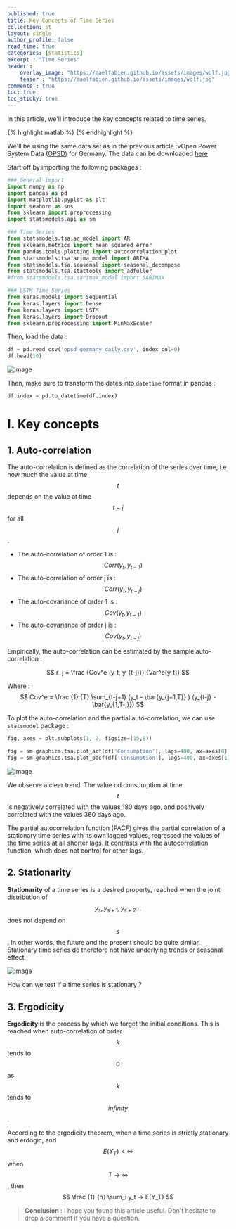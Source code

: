 ```yaml
---
published: true
title: Key Concepts of Time Series
collection: st
layout: single
author_profile: false
read_time: true
categories: [statistics]
excerpt : "Time Series"
header :
    overlay_image: "https://maelfabien.github.io/assets/images/wolf.jpg"
    teaser : "https://maelfabien.github.io/assets/images/wolf.jpg"
comments : true
toc: true
toc_sticky: true
---
```


In this article, we'll introduce the key concepts related to time series.

<script type="text/javascript" async
    src="https://cdn.mathjax.org/mathjax/latest/MathJax.js?config=TeX-MML-AM_CHTML">
</script>

{% highlight matlab %}
{% endhighlight %}

We'll be using the same data set as in the previous article :vOpen Power System Data ([OPSD](https://open-power-system-data.org/)) for Germany. The data can be downloaded [here](https://raw.githubusercontent.com/jenfly/opsd/master/opsd_germany_daily.csv)

Start off by importing the following packages :

```python
### General import
import numpy as np
import pandas as pd
import matplotlib.pyplot as plt
import seaborn as sns
from sklearn import preprocessing
import statsmodels.api as sm

### Time Series
from statsmodels.tsa.ar_model import AR
from sklearn.metrics import mean_squared_error
from pandas.tools.plotting import autocorrelation_plot
from statsmodels.tsa.arima_model import ARIMA
from statsmodels.tsa.seasonal import seasonal_decompose
from statsmodels.tsa.stattools import adfuller
#from statsmodels.tsa.sarimax_model import SARIMAX

### LSTM Time Series
from keras.models import Sequential  
from keras.layers import Dense  
from keras.layers import LSTM  
from keras.layers import Dropout 
from sklearn.preprocessing import MinMaxScaler  
```

Then, load the data :
```python
df = pd.read_csv('opsd_germany_daily.csv', index_col=0)
df.head(10)
```

![image](https://maelfabien.github.io/assets/images/ts_2.png)

Then, make sure to transform the dates into `datetime` format in pandas :

```python
df.index = pd.to_datetime(df.index)
```

# I. Key concepts

## 1. Auto-correlation

The auto-correlation is defined as the correlation of the series over time, i.e how much the value at time $$ t $$ depends on the value at time $$ t-j $$ for all $$ j $$.

- The auto-correlation of order 1 is : $$ Corr(y_t, y_{t-1}) $$
- The auto-correlation of order j is : $$ Corr(y_t, y_{t-j}) $$
- The auto-covariance of order 1 is : $$ Cov(y_t, y_{t-1}) $$
- The auto-covariance of order j is : $$ Cov(y_t, y_{t-j}) $$

Empirically, the auto-correlation can be estimated by the sample auto-correlation :

$$ r_j = \frac {Cov^e (y_t, y_{t-j})} {Var^e(y_t)} $$ 

Where : $$ Cov^e = \frac {1} {T} \sum_{t-j+1} (y_t - \bar{y_{j+1,T}} )  (y_{t-j} - \bar{y_{1,T-j}}) $$

To plot the auto-correlation and the partial auto-correlation, we can use `statsmodel` package :

```python
fig, axes = plt.subplots(1, 2, figsize=(15,8))

fig = sm.graphics.tsa.plot_acf(df['Consumption'], lags=400, ax=axes[0])
fig = sm.graphics.tsa.plot_pacf(df['Consumption'], lags=400, ax=axes[1])
```

![image](https://maelfabien.github.io/assets/images/ts_18.png)

We observe a clear trend. The value od consumption at time $$ t $$ is negatively correlated with the values 180 days ago, and positively correlated with the values 360 days ago.

The partial autocorrelation function (PACF) gives the partial correlation of a stationary time series with its own lagged values, regressed the values of the time series at all shorter lags. It contrasts with the autocorrelation function, which does not control for other lags.

## 2. Stationarity

**Stationarity** of a time series is a desired property, reached when the joint distribution of $$ y_s, y_{s+1}, y_{s+2}... $$ does not depend on $$ s $$. In other words, the future and the present should be quite similar. Stationary time series do therefore not have underlying trends or seasonal effect.

![image](https://maelfabien.github.io/assets/images/ts_19.png)

How can we test if a time series is stationary ?



## 3. Ergodicity

**Ergodicity** is the process by which we forget the initial conditions. This is reached when auto-correlation of order $$ k $$ tends to $$ 0 $$ as $$ k $$ tends to $$ infinity $$.

According to the ergodicity theorem, when a time series is strictly stationary and erdogic, and $$ E(Y_T) < \infty $$ when $$ T → \infty $$, then $$ \frac {1} {n} \sum_i y_t → E(Y_T) $$ 




> **Conclusion** : I hope you found this article useful. Don't hesitate to drop a comment if you have a question.
